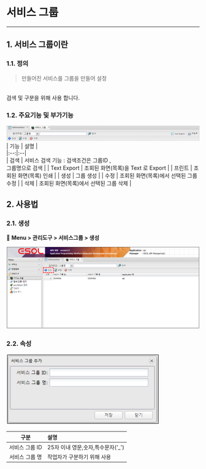 # 서비스 그룹 

---

## 1. 서비스 그룹이란
### 1.1. 정의

>만들어진 서비스를 그룹을 만들어 설정
 <BR/>
 검색 및 구분을 위해 사용 합니다.

### 1.2. 주요기능 및 부가기능
<img src = "./images/03-01-management-tools-service-group-01-2.png" width = "600px"> </img>
| 기능 | 설명 |  
|:--:|:--|  
| 검색  | 서비스 검색 기능 :  검색조건은 그룹ID ,<br/> 그룹명으로 검색 |
| Text Export  | 조회된 화면(목록)을 Text 로 Export |
| 프린트  | 조회된 화면(목록) 인쇄 |
| 생성  | 그룹 생성 |
| 수정  | 조회된 화면(목록)에서 선택된 그룹 수정 |
| 삭제  | 조회된 화면(목록)에서 선택된 그룹 삭제 |


## 2. 사용법
### 2.1. 생성

🎈 __Menu > 관리도구 > 서비스그룹 > 생성__

<img src = "./images/03-management-tools-service-group-01.PNG" width = "750px"> </img>

### 2.2. 속성

<img src = "./images/03-management-tools-service-group-02.PNG" width = "400px"> </img>

| 구분 | 설명 |
|:--:|:--|
| 서비스 그룹 ID | 25자 이내 영문,숫자,특수문자('_') |
| 서비스 그룹 명 | 작업자가 구분하기 위해 사용 |